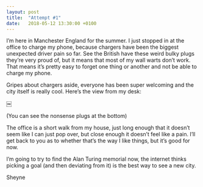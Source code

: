 ```yaml
---
layout: post
title:  "Attempt #1"
date:   2018-05-12 13:30:00 +0100
---
```


I’m here in Manchester England for the summer. I just stopped in at the office to charge my phone, because chargers have been the biggest unexpected driver pain so far. See the British have these weird bulky plugs they’re very proud of, but it means that most of my wall warts don’t work. That means it’s pretty easy to forget one thing or another and not be able to charge my phone. 

Gripes about chargers aside, everyone has been super welcoming and the city itself is really cool. Here’s the view from my desk:

￼

(You can see the nonsense plugs at the bottom)

The office is a short walk from my house, just long enough that it doesn’t seem like I can just pop over, but close enough it doesn’t feel like a pain. I’ll get back to you as to whether that’s the way I like things, but it’s good for now. 

I’m going to try to find the Alan Turing memorial now, the internet thinks picking a goal (and then deviating from it) is the best way to see a new city. 

Sheyne